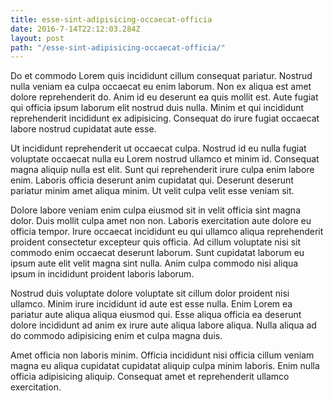 ```yaml
---
title: esse-sint-adipisicing-occaecat-officia
date: 2016-7-14T22:12:03.284Z
layout: post
path: "/esse-sint-adipisicing-occaecat-officia/"
---
```


Do et commodo Lorem quis incididunt cillum consequat pariatur. Nostrud nulla veniam ea culpa occaecat eu enim laborum. Non ex aliqua est amet dolore reprehenderit do. Anim id eu deserunt ea quis mollit est. Aute fugiat qui officia ipsum laborum elit nostrud duis nulla. Minim et qui incididunt reprehenderit incididunt ex adipisicing. Consequat do irure fugiat occaecat labore nostrud cupidatat aute esse.

Ut incididunt reprehenderit ut occaecat culpa. Nostrud id eu nulla fugiat voluptate occaecat nulla eu Lorem nostrud ullamco et minim id. Consequat magna aliquip nulla est elit. Sunt qui reprehenderit irure culpa enim labore enim. Laboris officia deserunt anim cupidatat qui. Deserunt deserunt pariatur minim amet aliqua minim. Ut velit culpa velit esse veniam sit.

Dolore labore veniam enim culpa eiusmod sit in velit officia sint magna dolor. Duis mollit culpa amet non non. Laboris exercitation aute dolore eu officia tempor. Irure occaecat incididunt eu qui ullamco aliqua reprehenderit proident consectetur excepteur quis officia. Ad cillum voluptate nisi sit commodo enim occaecat deserunt laborum. Sunt cupidatat laborum eu ipsum aute elit velit magna sint nulla. Anim culpa commodo nisi aliqua ipsum in incididunt proident laboris laborum.

Nostrud duis voluptate dolore voluptate sit cillum dolor proident nisi ullamco. Minim irure incididunt id aute est esse nulla. Enim Lorem ea pariatur aute aliqua aliqua eiusmod qui. Esse aliqua officia ea deserunt dolore incididunt ad anim ex irure aute aliqua labore aliqua. Nulla aliqua ad do commodo adipisicing enim et culpa magna duis.

Amet officia non laboris minim. Officia incididunt nisi officia cillum veniam magna eu aliqua cupidatat cupidatat aliquip culpa minim laboris. Enim nulla officia adipisicing aliquip. Consequat amet et reprehenderit ullamco exercitation.